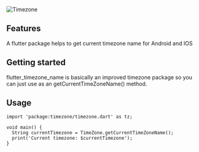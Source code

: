 ![Timezone](https://github.com/WhiteOrange/flutter_timezone_name/assets/162456479/fe321fd5-3212-427b-b743-f335cef539d6)

## Features

A flutter package helps to get
 current timezone name for Android and IOS

## Getting started

flutter_timezone_name is basically an improved timezone package so you can just use as an getCurrentTimeZoneName() method.

## Usage

```flutter
import 'package:timezone/timezone.dart' as tz;

void main() {
  String currentTimezone = TimeZone.getCurrentTimeZoneName();
  print('Current timezone: $currentTimezone');
}

```
